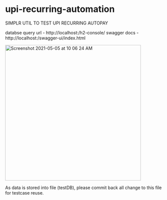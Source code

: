 # upi-recurring-automation


SIMPLR UTIL TO TEST UPI RECURRING AUTOPAY



databse query url - http://localhost:<port>/h2-console/
swagger docs - http://localhost:<port>/swagger-ui/index.html
  
  
<img width="435" alt="Screenshot 2021-05-05 at 10 06 24 AM" src="https://user-images.githubusercontent.com/78246948/117097564-a11ba380-ad89-11eb-9597-d0a1fb172231.png">
  
  
  As data is stored into file (testDB), please commit back all change to this file for testcase reuse.
